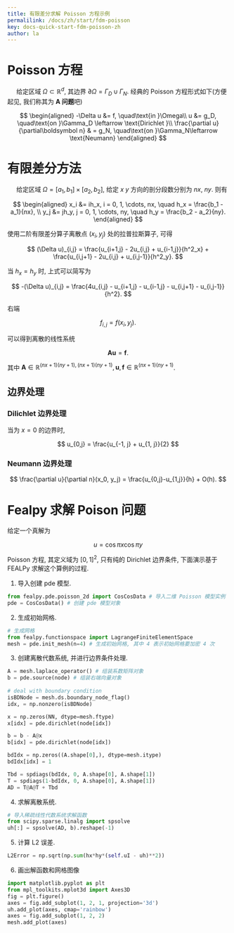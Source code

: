 ```yaml
---
title: 有限差分求解 Poisson 方程示例
permalilink: /docs/zh/start/fdm-poisson
key: docs-quick-start-fdm-poisson-zh
author: la
---
```


# Poisson 方程

$\quad$ 给定区域 $\Omega\subset\mathbb R^d$, 其边界 $\partial \Omega = \Gamma_D \cup \Gamma_N$.
经典的 Poisson 方程形式如下(方便起见, 我们称其为 **A 问题**吧)

$$
\begin{aligned}
    -\Delta u &= f, \quad\text{in }\Omega\\
    u &= g_D, \quad\text{on }\Gamma_D \leftarrow \text{Dirichlet }\\
    \frac{\partial u}{\partial\boldsymbol n} & = g_N, \quad\text{on
    }\Gamma_N\leftarrow \text{Neumann}
\end{aligned}
$$

# 有限差分方法

$\quad$ 给定区域 $\Omega = [a_1, b_1] \times [a_2, b_2]$, 给定 $x$ $y$ 方向的剖分段数分别为
$nx$, $ny$. 则有 

$$
\begin{aligned}
    x_i &= ih_x, i = 0, 1, \cdots, nx, \quad h_x = \frac{b_1 - a_1}{nx}, \\
    y_j &= jh_y, j = 0, 1, \cdots, ny, \quad h_y = \frac{b_2 - a_2}{ny}.
\end{aligned}
$$

使用二阶有限差分算子离散点 $(x_i, y_j)$ 处的拉普拉斯算子, 可得

$$
(\Delta u)_{i,j} = \frac{u_{i+1,j} - 2u_{i,j} + u_{i-1,j}}{h^2_x} +
\frac{u_{i,j+1} - 2u_{i,j} + u_{i,j-1}}{h^2_y}.
$$

当 $h_x = h_y$ 时, 上式可以简写为

$$
-(\Delta u)_{i,j} = \frac{4u_{i,j} - u_{i+1,j} - u_{i-1,j} - u_{i,j+1} - u_{i,j-1}}{h^2}.
$$

右端 

$$
f_{i,j} = f(x_i, y_j).
$$

可以得到离散的线性系统

$$
\boldsymbol A \boldsymbol u = \boldsymbol f.
$$

其中 $\boldsymbol A \in \mathbb R^{(nx+1)(ny+1), (nx+1)(ny+1)}, \boldsymbol u, \boldsymbol f \in \mathbb R^{(nx+1)(ny+1)}$.

## 边界处理

### Dilichlet 边界处理

当为 $x = 0$ 的边界时, 

$$
u_{0,j} = \frac{u_{-1, j} + u_{1, j}}{2}
$$ 


### Neumann 边界处理

$$
\frac{\partial u}{\partial n}(x_0, y_j) = \frac{u_{0,j}-u_{1,j}}{h} + O(h).
$$

# Fealpy 求解 Poison 问题


给定一个真解为

$$
u  = \cos\pi x\cos\pi y
$$

Poisson  方程, 其定义域为 $[0, 1]^2$, 只有纯的 Dirichlet 边界条件, 下面演示基于
FEALPy 求解这个算例的过程. 

1. 导入创建 pde 模型.

```python
from fealpy.pde.poisson_2d import CosCosData # 导入二维 Poisson 模型实例
pde = CosCosData() # 创建 pde 模型对象
```

2. 生成初始网格.

```python
# 生成网格
from fealpy.functionspace import LagrangeFiniteElementSpace 
mesh = pde.init_mesh(n=4) # 生成初始网格, 其中 4 表示初始网格要加密 4 次
```

3. 创建离散代数系统, 并进行边界条件处理. 

```python
A = mesh.laplace_operator() # 组装系数矩阵对象
b = pde.source(node) # 组装右端向量对象
        
# deal with boundary condition
isBDNode = mesh.ds.boundary_node_flag()
idx, = np.nonzero(isBDNode)

x = np.zeros(NN, dtype=mesh.ftype)
x[idx] = pde.dirichlet(node[idx])

b = b - A@x
b[idx] = pde.dirichlet(node[idx])

bdIdx = np.zeros((A.shape[0],), dtype=mesh.itype)
bdIdx[idx] = 1

Tbd = spdiags(bdIdx, 0, A.shape[0], A.shape[1])
T = spdiags(1-bdIdx, 0, A.shape[0], A.shape[1])
AD = T@A@T + Tbd
```

4. 求解离散系统.

```python
# 导入稀疏线性代数系统求解函数
from scipy.sparse.linalg import spsolve
uh[:] = spsolve(AD, b).reshape(-1)
```

5. 计算 L2 误差.

```python
L2Error = np.sqrt(np.sum(hx*hy*(self.uI - uh)**2))
```

6. 画出解函数和网格图像

```python
import matplotlib.pyplot as plt
from mpl_toolkits.mplot3d import Axes3D
fig = plt.figure()
axes = fig.add_subplot(1, 2, 1, projection='3d')
uh.add_plot(axes, cmap='rainbow')
axes = fig.add_subplot(1, 2, 2)
mesh.add_plot(axes)
```

